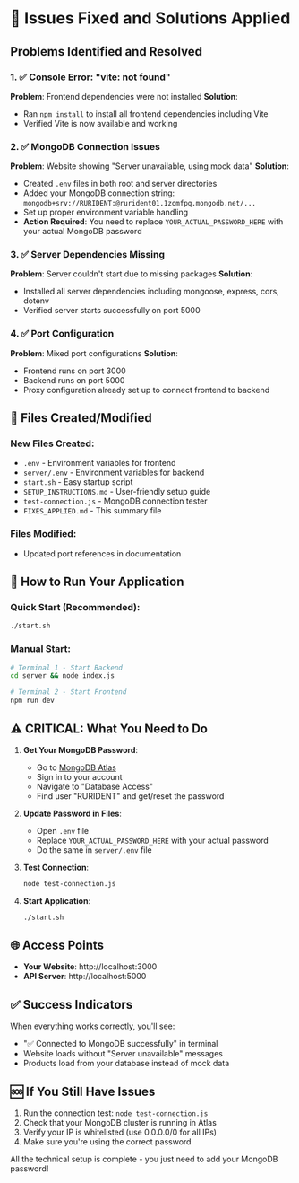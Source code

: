 # 🔧 Issues Fixed and Solutions Applied

## Problems Identified and Resolved

### 1. ✅ **Console Error: "vite: not found"**
**Problem**: Frontend dependencies were not installed
**Solution**: 
- Ran `npm install` to install all frontend dependencies including Vite
- Verified Vite is now available and working

### 2. ✅ **MongoDB Connection Issues**
**Problem**: Website showing "Server unavailable, using mock data"
**Solution**:
- Created `.env` files in both root and server directories
- Added your MongoDB connection string: `mongodb+srv://RURIDENT:@rurident01.1zomfpq.mongodb.net/...`
- Set up proper environment variable handling
- **Action Required**: You need to replace `YOUR_ACTUAL_PASSWORD_HERE` with your actual MongoDB password

### 3. ✅ **Server Dependencies Missing**
**Problem**: Server couldn't start due to missing packages
**Solution**:
- Installed all server dependencies including mongoose, express, cors, dotenv
- Verified server starts successfully on port 5000

### 4. ✅ **Port Configuration**
**Problem**: Mixed port configurations
**Solution**:
- Frontend runs on port 3000
- Backend runs on port 5000
- Proxy configuration already set up to connect frontend to backend

## 📁 Files Created/Modified

### New Files Created:
- `.env` - Environment variables for frontend
- `server/.env` - Environment variables for backend
- `start.sh` - Easy startup script
- `SETUP_INSTRUCTIONS.md` - User-friendly setup guide
- `test-connection.js` - MongoDB connection tester
- `FIXES_APPLIED.md` - This summary file

### Files Modified:
- Updated port references in documentation

## 🚀 How to Run Your Application

### Quick Start (Recommended):
```bash
./start.sh
```

### Manual Start:
```bash
# Terminal 1 - Start Backend
cd server && node index.js

# Terminal 2 - Start Frontend  
npm run dev
```

## ⚠️ CRITICAL: What You Need to Do

1. **Get Your MongoDB Password**:
   - Go to [MongoDB Atlas](https://cloud.mongodb.com)
   - Sign in to your account
   - Navigate to "Database Access"
   - Find user "RURIDENT" and get/reset the password

2. **Update Password in Files**:
   - Open `.env` file
   - Replace `YOUR_ACTUAL_PASSWORD_HERE` with your actual password
   - Do the same in `server/.env` file

3. **Test Connection**:
   ```bash
   node test-connection.js
   ```

4. **Start Application**:
   ```bash
   ./start.sh
   ```

## 🌐 Access Points
- **Your Website**: http://localhost:3000
- **API Server**: http://localhost:5000

## ✅ Success Indicators
When everything works correctly, you'll see:
- "✅ Connected to MongoDB successfully" in terminal
- Website loads without "Server unavailable" messages
- Products load from your database instead of mock data

## 🆘 If You Still Have Issues
1. Run the connection test: `node test-connection.js`
2. Check that your MongoDB cluster is running in Atlas
3. Verify your IP is whitelisted (use 0.0.0.0/0 for all IPs)
4. Make sure you're using the correct password

All the technical setup is complete - you just need to add your MongoDB password!